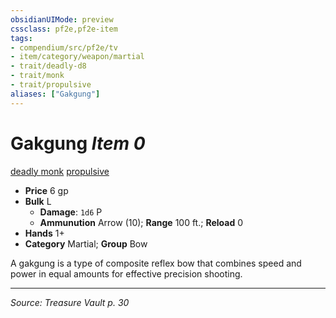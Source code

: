 ```yaml
---
obsidianUIMode: preview
cssclass: pf2e,pf2e-item
tags:
- compendium/src/pf2e/tv
- item/category/weapon/martial
- trait/deadly-d8
- trait/monk
- trait/propulsive
aliases: ["Gakgung"]
---
```

# Gakgung *Item 0*  
[deadly <d8>](rules/traits/deadly-d8.md "Deadly Weapon Trait")  [monk](Reference/Rules/Traits/monk.md "Monk Class Trait")  [propulsive](propulsive.md "Propulsive Weapon Trait")  

- **Price** 6 gp
- **Bulk** L
  - **Damage**: `1d6` P
  - **Ammunution** Arrow (10); **Range** 100 ft.; **Reload** 0
- **Hands** 1+
- **Category** Martial; **Group** Bow 

A gakgung is a type of composite reflex bow that combines speed and power in equal amounts for effective precision shooting.


---
*Source: Treasure Vault p. 30*